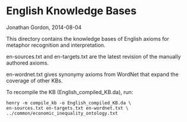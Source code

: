 # English Knowledge Bases
Jonathan Gordon, 2014-08-04

This directory contains the knowledge bases of English axioms for
metaphor recognition and interpretation.

en-sources.txt and en-targets.txt are the latest revision of the
manually authored axioms.

en-wordnet.txt gives synonymy axioms from WordNet that expand the
coverage of other KBs.

To recompile the KB (English_compiled_KB.da), run:

    henry -m compile_kb -o English_compiled_KB.da \
    en-sources.txt en-targets.txt en-wordnet.txt \
    ../common/economic_inequality_ontology.txt
